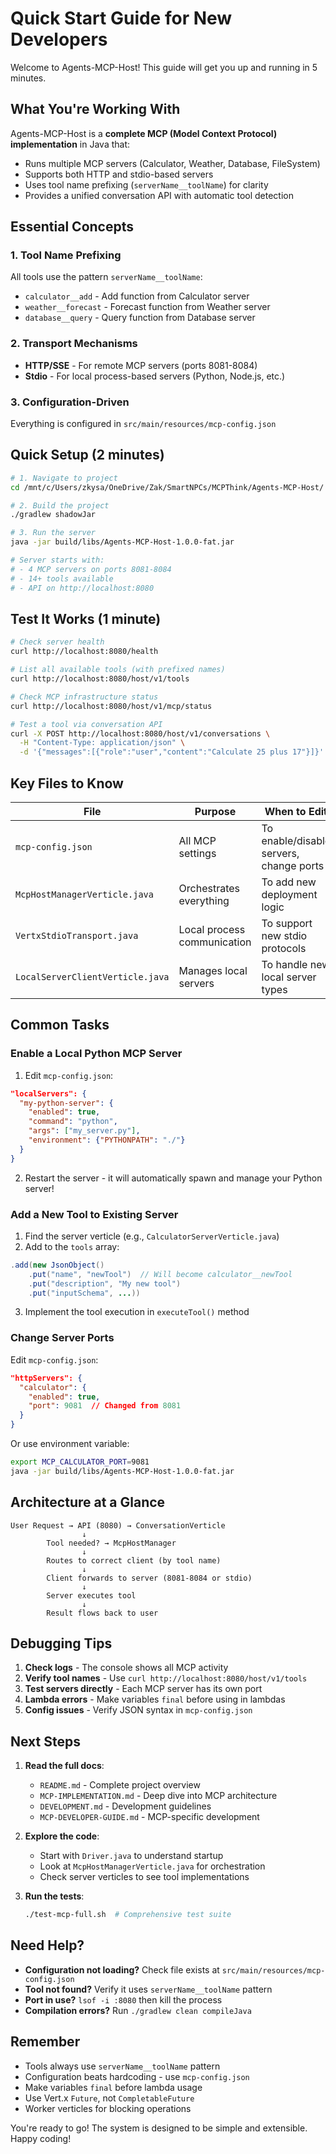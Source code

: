 # Quick Start Guide for New Developers

Welcome to Agents-MCP-Host! This guide will get you up and running in 5 minutes.

## What You're Working With

Agents-MCP-Host is a **complete MCP (Model Context Protocol) implementation** in Java that:
- Runs multiple MCP servers (Calculator, Weather, Database, FileSystem)
- Supports both HTTP and stdio-based servers
- Uses tool name prefixing (`serverName__toolName`) for clarity
- Provides a unified conversation API with automatic tool detection

## Essential Concepts

### 1. Tool Name Prefixing
All tools use the pattern `serverName__toolName`:
- `calculator__add` - Add function from Calculator server
- `weather__forecast` - Forecast function from Weather server
- `database__query` - Query function from Database server

### 2. Transport Mechanisms
- **HTTP/SSE** - For remote MCP servers (ports 8081-8084)
- **Stdio** - For local process-based servers (Python, Node.js, etc.)

### 3. Configuration-Driven
Everything is configured in `src/main/resources/mcp-config.json`

## Quick Setup (2 minutes)

```bash
# 1. Navigate to project
cd /mnt/c/Users/zkysa/OneDrive/Zak/SmartNPCs/MCPThink/Agents-MCP-Host/

# 2. Build the project
./gradlew shadowJar

# 3. Run the server
java -jar build/libs/Agents-MCP-Host-1.0.0-fat.jar

# Server starts with:
# - 4 MCP servers on ports 8081-8084
# - 14+ tools available
# - API on http://localhost:8080
```

## Test It Works (1 minute)

```bash
# Check server health
curl http://localhost:8080/health

# List all available tools (with prefixed names)
curl http://localhost:8080/host/v1/tools

# Check MCP infrastructure status
curl http://localhost:8080/host/v1/mcp/status

# Test a tool via conversation API
curl -X POST http://localhost:8080/host/v1/conversations \
  -H "Content-Type: application/json" \
  -d '{"messages":[{"role":"user","content":"Calculate 25 plus 17"}]}'
```

## Key Files to Know

| File | Purpose | When to Edit |
|------|---------|--------------|
| `mcp-config.json` | All MCP settings | To enable/disable servers, change ports |
| `McpHostManagerVerticle.java` | Orchestrates everything | To add new deployment logic |
| `VertxStdioTransport.java` | Local process communication | To support new stdio protocols |
| `LocalServerClientVerticle.java` | Manages local servers | To handle new local server types |

## Common Tasks

### Enable a Local Python MCP Server

1. Edit `mcp-config.json`:
```json
"localServers": {
  "my-python-server": {
    "enabled": true,
    "command": "python",
    "args": ["my_server.py"],
    "environment": {"PYTHONPATH": "./"}
  }
}
```

2. Restart the server - it will automatically spawn and manage your Python server!

### Add a New Tool to Existing Server

1. Find the server verticle (e.g., `CalculatorServerVerticle.java`)
2. Add to the `tools` array:
```java
.add(new JsonObject()
    .put("name", "newTool")  // Will become calculator__newTool
    .put("description", "My new tool")
    .put("inputSchema", ...))
```

3. Implement the tool execution in `executeTool()` method

### Change Server Ports

Edit `mcp-config.json`:
```json
"httpServers": {
  "calculator": {
    "enabled": true,
    "port": 9081  // Changed from 8081
  }
}
```

Or use environment variable:
```bash
export MCP_CALCULATOR_PORT=9081
java -jar build/libs/Agents-MCP-Host-1.0.0-fat.jar
```

## Architecture at a Glance

```
User Request → API (8080) → ConversationVerticle
                ↓
        Tool needed? → McpHostManager
                ↓
        Routes to correct client (by tool name)
                ↓
        Client forwards to server (8081-8084 or stdio)
                ↓
        Server executes tool
                ↓
        Result flows back to user
```

## Debugging Tips

1. **Check logs** - The console shows all MCP activity
2. **Verify tool names** - Use `curl http://localhost:8080/host/v1/tools`
3. **Test servers directly** - Each MCP server has its own port
4. **Lambda errors** - Make variables `final` before using in lambdas
5. **Config issues** - Verify JSON syntax in `mcp-config.json`

## Next Steps

1. **Read the full docs**:
   - `README.md` - Complete project overview
   - `MCP-IMPLEMENTATION.md` - Deep dive into MCP architecture
   - `DEVELOPMENT.md` - Development guidelines
   - `MCP-DEVELOPER-GUIDE.md` - MCP-specific development

2. **Explore the code**:
   - Start with `Driver.java` to understand startup
   - Look at `McpHostManagerVerticle.java` for orchestration
   - Check server verticles to see tool implementations

3. **Run the tests**:
   ```bash
   ./test-mcp-full.sh  # Comprehensive test suite
   ```

## Need Help?

- **Configuration not loading?** Check file exists at `src/main/resources/mcp-config.json`
- **Tool not found?** Verify it uses `serverName__toolName` pattern
- **Port in use?** `lsof -i :8080` then kill the process
- **Compilation errors?** Run `./gradlew clean compileJava`

## Remember

- Tools always use `serverName__toolName` pattern
- Configuration beats hardcoding - use `mcp-config.json`
- Make variables `final` before lambda usage
- Use Vert.x `Future`, not `CompletableFuture`
- Worker verticles for blocking operations

You're ready to go! The system is designed to be simple and extensible. Happy coding!